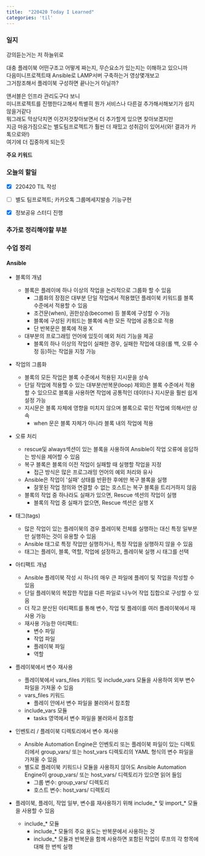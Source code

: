 ```yaml
---
title:  "220420 Today I Learned"
categories: 'til'
---
```

<!-- 
![aas](/assets/til/220328til1.png)

<img src="/assets/til/220328til1.png" width="100%" height="100%"> -->



### 일지

강의듣는거는 저 하늘위로  

대충 플레이북 어떤구조고 어떻게 짜는지, 무슨요소가 있는지는 이해하고 있으니까  
다음미니프로젝트때 Ansible로 LAMP서버 구축하는거 영상몇개보고      
그거참조해서 플레이북 구성하면 끝나는거 아닐까?  

앤서블은 인프라 관리도구다 보니  
미니프로젝트를 진행한다고해서 특별히 뭔가 서비스나 다른걸 추가해서해보기가 쉽지않을거같다  
뭐그래도 막상닥치면 이것저것찾아보면서 더 추가할게 있으면 찾아보겠지만  
지금 마음가짐으로는 별도팀프로젝트가 훨씬 더 재밌고 성취감이 있어서(와! 결과가 카톡으로와!)  
여기에 더 집중하게 되는듯   


**주요 키워드**



### 오늘의 할일

- [x] 220420 TIL 작성
- [ ] 별도 팀프로젝트; 카카오톡 그룹메세지발송 기능구현
- [x] 정보공유 스터디 진행



### 추가로 정리해야할 부분



### 수업 정리

#### Ansible

- 블록의 개념
    - 블록은 플레이에 하나 이상의 작업을 논리적으로 그룹화 할 수 있음
        - 그룹화의 장점은 대부분 단일 작업에서 적용했던 플레이북 키워드를 블록 수준에서 적용할 수 있음
        - 조건문(when), 권한상승(become) 등 블록에 구성할 수 가능
        - 블록에 구성된 키워드는 블록에 속한 모든 작업에 공통으로 적용
        - 단 반복문은 블록에 적용 X
    - 대부분의 프로그래밍 언어에 있듯이 예외 처리 기능을 제공
        - 블록의 하나 이상의 작업이 실패한 경우, 실패한 작업에 대응(롤 백, 오류 수정 등)하는 작업을 지정 가능

- 작업의 그룹화
    - 블록의 모든 작업은 블록 수준에서 적용된 지시문을 상속
    - 단일 작업에 적용할 수 있는 대부분(반복문(loop) 제외)은 블록 수준에서 적용할 수 있으므로 블록을 사용하면 작업에 공통적인 데이터나 지시문을 훨씬 쉽게 설정 가능
    - 지시문은 블록 자체에 영향을 미치지 않으며 블록으로 묶인 작업에 의해서만 상속
        - when 문은 블록 자체가 아니라 블록 내의 작업에 적용

- 오류 처리
    - rescue및 always섹션이 있는 블록을 사용하여 Ansible이 작업 오류에 응답하는 방식을 제어할 수 있음
    - 복구 블록은 블록의 이전 작업이 실패할 때 실행할 작업을 지정
        - 접근 방식은 많은 프로그래밍 언어의 예외 처리와 유사
    - Ansible은 작업이 '실패' 상태를 반환한 후에만 복구 블록을 실행
        - 잘못된 작업 정의와 연결할 수 없는 호스트는 복구 블록을 트리거하지 않음
    - 블록의 작업 중 하나라도 실패가 있으면, Rescue 섹션의 작업이 실행
        - 블록의 작업 중 실패가 없으면, Rescue 섹션은 실행 X

- 태그(tags)
    - 많은 작업이 있는 플레이북의 경우 플레이북 전체를 실행하는 대신 특정 일부분 만 실행하는 것이 유용할 수 있음
    - Ansible 태그로 특정 작업만 실행하거나, 특정 작업을 실행하지 않을 수 있음
    - 태그는 플레이, 블록, 역할, 작업에 설정하고, 플레이북 실행 시 태그를 선택

- 아티팩트 개념
    - Ansible 플레이북 작성 시 하나의 매우 큰 파일에 플레이 및 작업을 작성할 수 있음
    - 단일 플레이북의 복잡한 작업을 다른 파일로 나누어 작업 집합으로 구성할 수 있음
    - 더 작고 분산된 아티팩트를 통해 변수, 작업 및 플레이를 여러 플레이북에서 재사용 가능
    - 재사용 가능한 아티팩트:
        - 변수 파일
        - 작업 파일
        - 플레이북 파일
        - 역할

- 플레이북에서 변수 재사용
    - 플레이북에서 vars_files 키워드 및 include_vars 모듈을 사용하여 외부 변수 파일을 가져올 수 있음
    - vars_files 키워드
        - 플레이 안에서 변수 파일을 불러와서 참조함
    - include_vars 모듈
        - tasks 영역에서 변수 파일을 불러와서 참조함

- 인벤토리 / 플레이북 디렉토리에서 변수 재사용
    - Ansible Automation Engine은 인벤토리 또는 플레이북 파일이 있는 디렉토리에서 group_vars/ 또는 host_vars 디렉토리의 YAML 형식의 변수 파일을 가져올 수 있음
    - 별도로 플레이북 키워드나 모듈을 사용하지 않아도 Ansible Automation Engine이 group_vars/ 또는 host_vars/ 디렉토리가 있으면 읽어 들임
        - 그룹 변수: group_vars/ 디렉토리
        - 호스트 변수: host_vars/ 디렉토리

- 플레이북, 플레이, 작업 일부, 변수를 재사용하기 위해 include_* 및 import_* 모듈을 사용할 수 있음
    - include_* 모듈
        - include_* 모듈의 주요 용도는 반복문에서 사용하는 것
        - include_* 모듈과 반복문을 함께 사용하면 포함된 작업이 루프의 각 항목에 대해 한 번씩 실행



